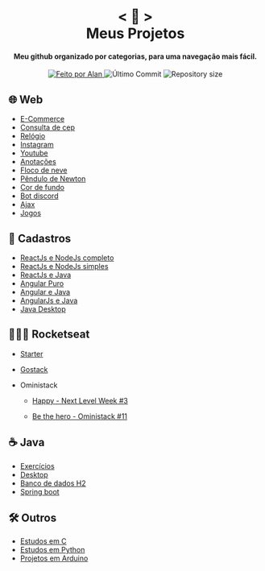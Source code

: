 <!-- Titulo -->

<h1 align="center">
    < 🐙 > <br>
    Meus Projetos
</h1>
  
<!-- Subtitulo -->

<h4 align="center">
  Meu github organizado por categorias, para uma navegação mais fácil.
</h4>

<!-- Github Badges -->

<p align="center">
  <a href="https://github.com/nerd0000">
    <img alt="Feito por Alan" src="https://img.shields.io/badge/made%20by-Alan-8743CC">
  </a>
  <img alt="Último Commit" src="https://img.shields.io/github/last-commit/Nerd0000/Meus-Projetos">
  <img alt="Repository size" src="https://img.shields.io/github/repo-size/Nerd0000/Meus-Projetos.svg">
</p>

<!-- Categorias -->

## 🌐 Web

  - [E-Commerce](https://github.com/Nerd0000/E-Commerce)
  - [Consulta de cep](https://github.com/Nerd0000/Consulta-de-Cep)
  - [Relógio](https://github.com/Nerd0000/Relogio)
  - [Instagram](https://github.com/Nerd0000/instagram-ui)
  - [Youtube](https://github.com/Nerd0000/Youtube-clone)
  - [Anotações](https://github.com/Nerd0000/Anotacoes)
  - [Floco de neve](https://github.com/Nerd0000/Floco-de-neve)
  - [Pêndulo de Newton](https://github.com/Nerd0000/Pendulo-de-Newton)
  - [Cor de fundo](https://github.com/Nerd0000/Cor-de-fundo)
  - [Bot discord](https://github.com/Nerd0000/Player-discord-bot)
  - [Ajax](https://github.com/Nerd0000/Ajax)
  - [Jogos](https://github.com/Nerd0000/Desenvolvimento-de-jogos)

## 👥 Cadastros

  - [ReactJs e NodeJs completo](https://github.com/Nerd0000/Cadastro-robusto)
  - [ReactJs e NodeJs simples](https://github.com/Nerd0000/Cadastro-simples)
  - [ReactJs e Java](https://github.com/Nerd0000/Cadastro-backend-em-java)
  - [Angular Puro](https://github.com/Nerd0000/Listagem-cursos)
  - [Angular e Java](https://github.com/Nerd0000/Angular-e-Java)
  - [AngularJs e Java](https://github.com/Nerd0000/Cadastro-frontend-em-angularjs)
  - [Java Desktop](https://github.com/Nerd0000/Sistema-de-cadastro-desktop-em-Java)

## 👨🏽‍🚀 Rocketseat

  - [Starter](https://github.com/Nerd0000/Starter)

  - [Gostack](https://github.com/Nerd0000/go-stack)

  - Oministack

    - [Happy - Next Level Week #3](https://github.com/Nerd0000/happy)

    - [Be the hero - Oministack #11](https://github.com/Nerd0000/Be-the-hero)

## ☕ Java

  - [Exercícios](https://github.com/Nerd0000/Estudos-em-Java)
  - [Desktop](https://github.com/Nerd0000/Java-desktop)
  - [Banco de dados H2](https://github.com/Nerd0000/Banco-de-dados-Java)
  - [Spring boot](https://github.com/Nerd0000/Spring-boot)

## 🛠️ Outros

  - [Estudos em C](https://github.com/Nerd0000/Estudos-em-C)
  - [Estudos em Python](https://github.com/Nerd0000/Aprendendo-python)
  - [Projetos em Arduino](https://www.tinkercad.com/users/7kbRcmKM7hu-nerd0000?category=circuits&sort=likes&view_mode=default)
